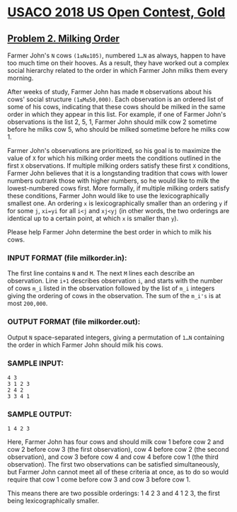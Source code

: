 # [USACO 2018 US Open Contest, Gold](http://www.usaco.org/index.php?page=open18results)
## [Problem 2. Milking Order](http://www.usaco.org/index.php?page=viewproblem2&cpid=838)

Farmer John's `N` cows `(1≤N≤105)`, numbered `1…N` as always, happen to have too much time on their hooves. As a result, they have worked out a complex social hierarchy related to the order in which Farmer John milks them every morning.

After weeks of study, Farmer John has made `M` observations about his cows' social structure `(1≤M≤50,000)`. Each observation is an ordered list of some of his cows, indicating that these cows should be milked in the same order in which they appear in this list. For example, if one of Farmer John's observations is the list 2, 5, 1, Farmer John should milk cow 2 sometime before he milks cow 5, who should be milked sometime before he milks cow 1.

Farmer John's observations are prioritized, so his goal is to maximize the value of `X` for which his milking order meets the conditions outlined in the first `X` observations. If multiple milking orders satisfy these first `X` conditions, Farmer John believes that it is a longstanding tradition that cows with lower numbers outrank those with higher numbers, so he would like to milk the lowest-numbered cows first. More formally, if multiple milking orders satisfy these conditions, Farmer John would like to use the lexicographically smallest one. An ordering `x` is lexicographically smaller than an ordering `y` if for some `j`, `xi=yi` for all `i<j` and `xj<yj` (in other words, the two orderings are identical up to a certain point, at which `x` is smaller than `y`).

Please help Farmer John determine the best order in which to milk his cows.

### INPUT FORMAT (file milkorder.in):
The first line contains `N` and `M`. The next `M` lines each describe an observation. Line `i+1` describes observation `i`, and starts with the number of cows `m_i` listed in the observation followed by the list of `m_i` integers giving the ordering of cows in the observation. The sum of the `m_i's` is at most `200,000`.

### OUTPUT FORMAT (file milkorder.out):
Output `N` space-separated integers, giving a permutation of `1…N` containing the order in which Farmer John should milk his cows.

### SAMPLE INPUT:
```
4 3
3 1 2 3
2 4 2
3 3 4 1
```

### SAMPLE OUTPUT:
```
1 4 2 3
```

Here, Farmer John has four cows and should milk cow 1 before cow 2 and cow 2 before cow 3 (the first observation), cow 4 before cow 2 (the second observation), and cow 3 before cow 4 and cow 4 before cow 1 (the third observation). The first two observations can be satisfied simultaneously, but Farmer John cannot meet all of these criteria at once, as to do so would require that cow 1 come before cow 3 and cow 3 before cow 1.

This means there are two possible orderings: 1 4 2 3 and 4 1 2 3, the first being lexicographically smaller.